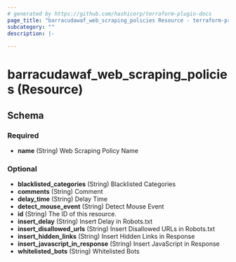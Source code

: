 ```yaml
---
# generated by https://github.com/hashicorp/terraform-plugin-docs
page_title: "barracudawaf_web_scraping_policies Resource - terraform-provider-barracudawaf"
subcategory: ""
description: |-
  
---
```


# barracudawaf_web_scraping_policies (Resource)





<!-- schema generated by tfplugindocs -->
## Schema

### Required

- **name** (String) Web Scraping Policy Name

### Optional

- **blacklisted_categories** (String) Blacklisted Categories
- **comments** (String) Comment
- **delay_time** (String) Delay Time
- **detect_mouse_event** (String) Detect Mouse Event
- **id** (String) The ID of this resource.
- **insert_delay** (String) Insert Delay in Robots.txt
- **insert_disallowed_urls** (String) Insert Disallowed URLs in Robots.txt
- **insert_hidden_links** (String) Insert Hidden Links in Response
- **insert_javascript_in_response** (String) Insert JavaScript in Response
- **whitelisted_bots** (String) Whitelisted Bots


